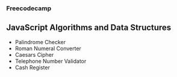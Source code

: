 ### Freecodecamp 
## JavaScript Algorithms and Data Structures

* Palindrome Checker
* Roman Numeral Converter
* Caesars Cipher
* Telephone Number Validator
* Cash Register